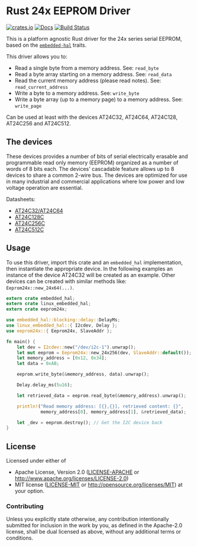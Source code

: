 # Rust 24x EEPROM Driver

[![crates.io](https://img.shields.io/crates/v/eeprom24x.svg)](https://crates.io/crates/eeprom24x)
[![Docs](https://docs.rs/eeprom24x/badge.svg)](https://docs.rs/eeprom24x)
[![Build Status](https://travis-ci.org/eldruin/eeprom24x-rs.svg?branch=master)](https://travis-ci.org/eldruin/eeprom24x-rs)

This is a platform agnostic Rust driver for the 24x series serial EEPROM,
based on the [`embedded-hal`] traits.

[`embedded-hal`]: https://github.com/rust-embedded/embedded-hal

This driver allows you to:
- Read a single byte from a memory address. See: `read_byte`
- Read a byte array starting on a memory address. See: `read_data`
- Read the current memory address (please read notes). See: `read_current_address`
- Write a byte to a memory address. See: `write_byte`
- Write a byte array (up to a memory page) to a memory address. See: `write_page`

Can be used at least with the devices AT24C32, AT24C64, AT24C128, AT24C256 and AT24C512.

## The devices
These devices provides a number of bits of serial electrically erasable and
programmable read only memory (EEPROM) organized as a number of words of 8 bits
each. The devices' cascadable feature allows up to 8 devices to share a common
2-wire bus. The devices are optimized for use in many industrial and commercial
applications where low power and low voltage operation are essential.

Datasheets:
- [AT24C32/AT24C64](http://ww1.microchip.com/downloads/en/devicedoc/doc0336.pdf)
- [AT24C128C](http://ww1.microchip.com/downloads/en/DeviceDoc/Atmel-8734-SEEPROM-AT24C128C-Datasheet.pdf)
- [AT24C256C](http://ww1.microchip.com/downloads/en/DeviceDoc/Atmel-8568-SEEPROM-AT24C256C-Datasheet.pdf)
- [AT24C512C](http://ww1.microchip.com/downloads/en/DeviceDoc/Atmel-8720-SEEPROM-AT24C512C-Datasheet.pdf)

## Usage

To use this driver, import this crate and an `embedded_hal` implementation,
then instantiate the appropriate device.
In the following examples an instance of the device AT24C32 will be created
as an example. Other devices can be created with similar methods like:
``Eeprom24x::new_24x64(...)``.

```rust
extern crate embedded_hal;
extern crate linux_embedded_hal;
extern crate eeprom24x;

use embedded_hal::blocking::delay::DelayMs;
use linux_embedded_hal::{ I2cdev, Delay };
use eeprom24x::{ Eeprom24x, SlaveAddr };

fn main() {
    let dev = I2cdev::new("/dev/i2c-1").unwrap();
    let mut eeprom = Eeprom24x::new_24x256(dev, SlaveAddr::default());
    let memory_address = [0x12, 0x34];
    let data = 0xAB;

    eeprom.write_byte(&memory_address, data).unwrap();

    Delay.delay_ms(5u16);

    let retrieved_data = eeprom.read_byte(&memory_address).unwrap();

    println!("Read memory address: [{},{}], retrieved content: {}",
             memory_address[0], memory_address[1], &retrieved_data);

    let _dev = eeprom.destroy(); // Get the I2C device back
}
```

## License

Licensed under either of

 * Apache License, Version 2.0 ([LICENSE-APACHE](LICENSE-APACHE) or
   http://www.apache.org/licenses/LICENSE-2.0)
 * MIT license ([LICENSE-MIT](LICENSE-MIT) or
   http://opensource.org/licenses/MIT) at your option.

### Contributing

Unless you explicitly state otherwise, any contribution intentionally submitted
for inclusion in the work by you, as defined in the Apache-2.0 license, shall
be dual licensed as above, without any additional terms or conditions.

